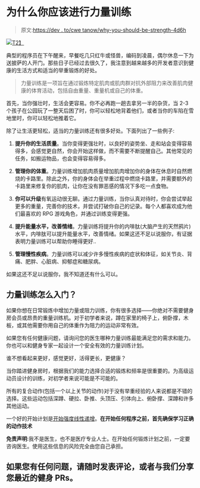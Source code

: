 # 为什么你应该进行力量训练

> 原文:[https://dev . to/cwe tanow/why-you-should-be-strength-4d6h](https://dev.to/cwetanow/why-you-should-be-strength-training-4d6h)

[![](../Images/d493ae74053d1b5293b7af468d622da8.png)T2】](https://res.cloudinary.com/practicaldev/image/fetch/s--R3vesy5F--/c_limit%2Cf_auto%2Cfl_progressive%2Cq_auto%2Cw_880/https://bodymorphology.files.wordpress.com/2012/08/cropped-barbells.jpg)

典型的程序员在下午醒来，早餐吃几只红牛或怪兽，编码到凌晨，偶尔休息一下为送披萨的人开门。那些日子已经过去很久了，我注意到越来越多的开发者意识到健康的生活方式和适当的举重锻炼的好处。

> 力量训练是一项旨在通过锻炼特定肌肉或肌肉群对抗外部阻力来改善肌肉健康的体育活动，包括自由重量、重量机或自己的体重。

首先，当你强壮时，生活会更容易。你不必再跑一趟去拿另一半的杂货，当 2-3 个孩子在公园玩了一整天后困了时，你可以轻松地背着他们，或者当你的车陷在雪地里时，你可以轻松地推着它。

除了让生活更轻松，适当的力量训练还有很多好处。下面列出了一些例子:

1.  **提升你的生活质量**。当你变得更强壮时，以良好的姿势坐、走和站会变得容易得多，会感觉更自然，你会开始这样做，而不需要不断提醒自己。其他常见的任务，如搬运物品，也会变得容易得多。

2.  **管理你的体重**。力量训练增加肌肉质量增加肌肉增加你的身体在休息时自然燃烧的卡路里。除此之外，你的身体会在举重过程中燃烧卡路里，并需要额外的卡路里来修复你的肌肉，让你在没有罪恶感的情况下多吃一点食物。

3.  **你可以升级**有氧运动很无聊。通过力量训练，当你认真对待时，你会尝试举起更多的重量，完善你的技术，并尝试打破你自己的记录。每个人都喜欢成为他们最喜欢的 RPG 游戏角色，并通过训练变得更强。

4.  **提升能量水平，改善情绪**。力量训练将提升你的内啡肽(大脑产生的天然鸦片)水平，内啡肽可以提升能量水平，改善情绪。如果这还不足以说服你，有证据表明力量训练可以帮助你睡得更好..

5.  **管理慢性疾病**。力量训练可以减少许多慢性疾病的症状和体征，如关节炎、背痛、肥胖、心脏病、抑郁症和糖尿病。

如果这还不足以说服你，我不知道还有什么可以。

## [](#how-do-you-get-started-with-strength-training)力量训练怎么入门？

如果你想在日常锻炼中增加力量或阻力训练，你有很多选择——你绝对不需要健身房会员或昂贵的重量训练机。对于初学者来说，蹲在家里的椅子上，俯卧撑，木板，或其他需要你用自己的体重作为阻力的运动非常有效。

如果您有任何健康问题，请询问您的医生哪种力量训练最能满足您的需求和能力。你也可以和健身专家一起设计一个安全有效的力量训练计划。

谁不想看起来更好，感觉更好，活得更长，更健康？

当你踏进健身房时，根据我们的能力选择合适的锻炼和频率是很重要的。为高级运动员设计的训练，对初学者来说可能是不可能的。

所有的复合动作(包括一个以上关节的动作)对于没有举重经验的人来说都是不错的选择。这些运动包括深蹲、硬拉、卧推、头顶压、引体向上、俯卧撑、深蹲和许多其他运动。

一个好的开始计划是[开始强度线性递增](https://startingstrength.com/get-started/programs)。**在开始任何程序之前，首先确保学习正确的动作技术**

**免责声明**:我不是医生，也不是医疗专业人士。在开始任何锻炼计划之前，一定要咨询医生。使用这些信息的风险完全由您自己承担。

## [](#feel-free-to-leave-a-comment-about-any-questions-you-may-have-or-share-with-us-your-recent-gym-prs)如果您有任何问题，请随时发表评论，或者与我们分享您最近的健身 PRs。
